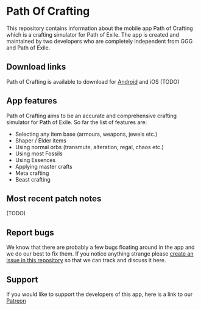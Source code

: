 # Path Of Crafting
This repository contains information about the mobile app Path of Crafting which is a crafting simulator for Path of Exile. 
The app is created and maintained by two developers who are completely independent from GGG and Path of Exile. 

## Download links
Path of Crafting is available to download for [Android](https://play.google.com/store/apps/details?id=com.fpet.poe_clicker) and iOS (TODO)  

## App features
Path of Crafting aims to be an accurate and comprehensive crafting simulator for Path of Exile. 
So far the list of features are: 
* Selecting any item base (armours, weapons, jewels etc.)
* Shaper / Elder items
* Using normal orbs (transmute, alteration, regal, chaos etc.)
* Using most Fossils 
* Using Essences
* Applying master crafts 
* Meta crafting
* Beast crafting

## Most recent patch notes
(TODO)

## Report bugs
We know that there are probably a few bugs floating around in the app and we do our best to fix them. If you notice anything strange please [create an issue in this repository](https://github.com/rfcoding/PathOfCrafting/issues) so that we can track and discuss it here. 

## Support
If you would like to support the developers of this app, here is a link to our [Patreon](https://www.patreon.com/PathOfCrafting)
